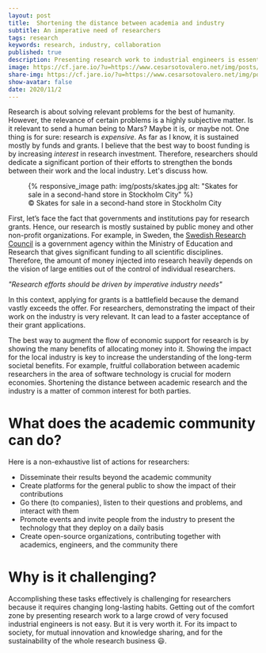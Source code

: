 ```yaml
---
layout: post
title:  Shortening the distance between academia and industry
subtitle: An imperative need of researchers
tags: research
keywords: research, industry, collaboration
published: true
description: Presenting research work to industrial engineers is essential for the sustainability of the whole research business.
image: https://cf.jare.io/?u=https://www.cesarsotovalero.net/img/posts/skates_cover.jpg
share-img: https://cf.jare.io/?u=https://www.cesarsotovalero.net/img/posts/skates_cover.jpg
show-avatar: false
date: 2020/11/2
---
```


Research is about solving relevant problems for the best of humanity. 
However, the relevance of certain problems is a highly subjective matter. 
Is it relevant to send a human being to Mars? Maybe it is, or maybe not. 
One thing is for sure: research is _expensive_. 
As far as I know, it is sustained mostly by funds and grants. 
I believe that the best way to boost funding is by increasing _interest_ in research investment. 
Therefore, researchers should dedicate a significant portion of their efforts to strengthen the bonds between their work and the local industry. 
Let's discuss how. 

<figure class="jb_picture">
  {% responsive_image path: img/posts/skates.jpg alt: "Skates for sale in a second-hand store in Stockholm City" %}
  <figcaption class="stroke">
    &#169; Skates for sale in a second-hand store in Stockholm City
  </figcaption>
</figure>

First, let’s face the fact that governments and institutions pay for research grants. 
Hence, our research is mostly sustained by public money and other non-profit organizations. 
For example, in Sweden, the [Swedish Research Council](https://www.vr.se/english/about-us.html) is a government agency within the Ministry of Education and Research that gives significant funding to all scientific disciplines.
Therefore, the amount of money injected into research heavily depends on the vision of large entities out of the control of individual researchers.

<aside class="quote">
    <em>"Research efforts should be driven by imperative industry needs"</em>
</aside>

In this context, applying for grants is a battlefield because the demand vastly exceeds the offer.
For researchers, demonstrating the impact of their work on the industry is very relevant.
It can lead to a faster acceptance of their grant applications.

The best way to augment the flow of economic support for research is by showing the many benefits of allocating money into it.
Showing the impact for the local industry is key to increase the understanding of the long-term societal benefits.
For example, fruitful collaboration between academic researchers in the area of software technology is crucial for modern economies.
Shortening the distance between academic research and the industry is a matter of common interest for both parties.

# What does the academic community can do?

Here is a non-exhaustive list of actions for researchers:

- Disseminate their results beyond the academic community
- Create platforms for the general public to show the impact of their contributions
- Go there (to companies), listen to their questions and problems, and interact with them
- Promote events and invite people from the industry to present the technology that they deploy on a daily basis
- Create open-source organizations, contributing together with academics, engineers, and the community there

# Why is it challenging?

Accomplishing these tasks effectively is challenging for researchers because it requires changing long-lasting habits.
Getting out of the comfort zone by presenting research work to a large crowd of very focused industrial engineers is not easy.
But it is very worth it.
For its impact to society, for mutual innovation and knowledge sharing, and for the sustainability of the whole research business :smiley:.

